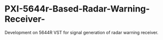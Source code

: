 # PXI-5644r-Based-Radar-Warning-Receiver-
Development on 5644R VST for signal generation of radar warning receiver.
